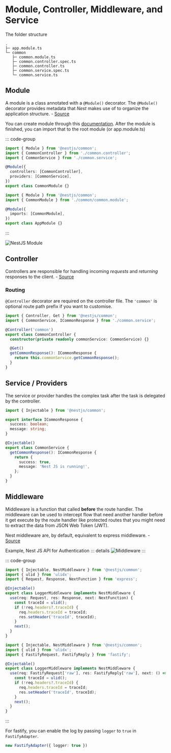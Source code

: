 # Module, Controller, Middleware, and Service

The folder structure

```
.
├─ app.module.ts
└─ common
   ├─ common.module.ts
   ├─ common.controller.spec.ts
   ├─ common.controller.ts
   ├─ common.service.spec.ts
   └─ common.service.ts

```

## Module

A module is a class annotated with a `@Module()` decorator. The `@Module()` decorator provides metadata that *Nest* makes use of to organize the application structure. - [Source](https://docs.nestjs.com/modules)

You can create module through this [documentation](/nestjs/basic-implementation#how-to-generate-module-controller-and-service). After the module is finished, you can import that to the root module (or app.module.ts)

::: code-group
```ts [common.module.ts]
import { Module } from '@nestjs/common';
import { CommonController } from './common.controller';
import { CommonService } from './common.service';

@Module({
  controllers: [CommonController],
  providers: [CommonService],
})
export class CommonModule {}
```

```ts [app.module.ts]
import { Module } from '@nestjs/common';
import { CommonModule } from './common/common.module';

@Module({
  imports: [CommonModule],
})
export class AppModule {}
```
:::

![NestJS Module](/assets/nestjs/module.png)

## Controller

Controllers are responsible for handling incoming *requests* and *returning* responses to the client. - [Source](https://docs.nestjs.com/modules)

### Routing

`@Controller` decorator are required on the controller file. The `'common'` is optional route path prefix if you want to customise.

```ts [common.controller.ts]
import { Controller, Get } from '@nestjs/common';
import { CommonService, ICommonResponse } from './common.service';

@Controller('common')
export class CommonController {
  constructor(private readonly commonService: CommonService) {}

  @Get()
  getCommonResponse(): ICommonResponse {
    return this.commonService.getCommonResponse();
  }
}
```

## Service / Providers

The service or provider handles the complex task after the task is delegated by the controller.

```ts [common.service.ts]
import { Injectable } from '@nestjs/common';

export interface ICommonResponse {
  success: boolean;
  message: string;
}

@Injectable()
export class CommonService {
  getCommonResponse(): ICommonResponse {
    return {
      success: true,
      message: 'Nest JS is running!',
    };
  }
}
```

## Middleware

Middleware is a function that called **before** the route handler. The middleware can be used to intercept flow that need another handler before it get execute by the route handler like protected routes that you might need to extract the data from JSON Web Token (JWT).

Nest middleware are, by default, equivalent to express middleware. - [Source](https://docs.nestjs.com/middleware)

Example, Nest JS API for Authentication
::: details
![Middleware](/assets/nestjs/middleware.png)
:::

::: code-group
```ts [Express]
import { Injectable, NestMiddleware } from '@nestjs/common';
import { ulid } from 'ulidx';
import { Request, Response, NextFunction } from 'express';

@Injectable()
export class LoggerMiddleware implements NestMiddleware {
  use(req: Request, res: Response, next: NextFunction) {
    const traceId = ulid();
    if (!req.headers?.traceId) {
      req.headers.traceId = traceId;
      res.setHeader('traceId', traceId);
    }
    next();
  }
}
```

```ts [Fastify]
import { Injectable, NestMiddleware } from '@nestjs/common';
import { ulid } from 'ulidx';
import { FastifyRequest, FastifyReply } from 'fastify';

@Injectable()
export class LoggerMiddleware implements NestMiddleware {
  use(req: FastifyRequest['raw'], res: FastifyReply['raw'], next: () => void) {
    const traceId = ulid();
    if (!req.headers?.traceId) {
      req.headers.traceId = traceId;
      res.setHeader('traceId', traceId);
    }
    next();
  }
}
```
:::

For fastify, you can enable the log by passing `logger` to `true` in `FastifyAdapter`.

```ts [main.ts]
new FastifyAdapter({ logger: true })
```
